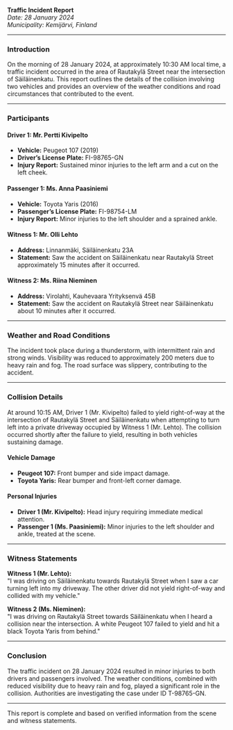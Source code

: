 

**Traffic Incident Report**  
*Date: 28 January 2024*  
*Municipality: Kemijärvi, Finland*

---

### Introduction  
On the morning of 28 January 2024, at approximately 10:30 AM local time, a traffic incident occurred in the area of Rautakylä Street near the intersection of Säiläinenkatu. This report outlines the details of the collision involving two vehicles and provides an overview of the weather conditions and road circumstances that contributed to the event.

---

### Participants  

#### Driver 1: Mr. Pertti Kivipelto  
- **Vehicle:** Peugeot 107 (2019)  
- **Driver’s License Plate:** FI-98765-GN  
- **Injury Report:** Sustained minor injuries to the left arm and a cut on the left cheek.  

#### Passenger 1: Ms. Anna Paasiniemi  
- **Vehicle:** Toyota Yaris (2016)  
- **Passenger’s License Plate:** FI-98754-LM  
- **Injury Report:** Minor injuries to the left shoulder and a sprained ankle.  

#### Witness 1: Mr. Olli Lehto  
- **Address:** Linnanmäki, Säiläinenkatu 23A  
- **Statement:** Saw the accident on Säiläinenkatu near Rautakylä Street approximately 15 minutes after it occurred.  

#### Witness 2: Ms. Riina Nieminen  
- **Address:** Virolahti, Kauhevaara Yrityksenvä 45B  
- **Statement:** Saw the accident on Rautakylä Street near Säiläinenkatu about 10 minutes after it occurred.  

---

### Weather and Road Conditions  
The incident took place during a thunderstorm, with intermittent rain and strong winds. Visibility was reduced to approximately 200 meters due to heavy rain and fog. The road surface was slippery, contributing to the accident.

---

### Collision Details  
At around 10:15 AM, Driver 1 (Mr. Kivipelto) failed to yield right-of-way at the intersection of Rautakylä Street and Säiläinenkatu when attempting to turn left into a private driveway occupied by Witness 1 (Mr. Lehto). The collision occurred shortly after the failure to yield, resulting in both vehicles sustaining damage.

#### Vehicle Damage  
- **Peugeot 107:** Front bumper and side impact damage.  
- **Toyota Yaris:** Rear bumper and front-left corner damage.  

#### Personal Injuries  
- **Driver 1 (Mr. Kivipelto):** Head injury requiring immediate medical attention.  
- **Passenger 1 (Ms. Paasiniemi):** Minor injuries to the left shoulder and ankle, treated at the scene.  

---

### Witness Statements  

**Witness 1 (Mr. Lehto):**  
"I was driving on Säiläinenkatu towards Rautakylä Street when I saw a car turning left into my driveway. The other driver did not yield right-of-way and collided with my vehicle."

**Witness 2 (Ms. Nieminen):**  
"I was driving on Rautakylä Street towards Säiläinenkatu when I heard a collision near the intersection. A white Peugeot 107 failed to yield and hit a black Toyota Yaris from behind."

---

### Conclusion  

The traffic incident on 28 January 2024 resulted in minor injuries to both drivers and passengers involved. The weather conditions, combined with reduced visibility due to heavy rain and fog, played a significant role in the collision. Authorities are investigating the case under ID T-98765-GN.

--- 

This report is complete and based on verified information from the scene and witness statements.